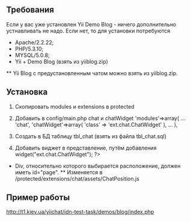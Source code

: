 ﻿<h2>Требования</h2>


Если у вас уже установлен Yii Demo Blog - ничего дополнительно устнавливать не надо.
Если нет, то для установки потребуются 

* Apache/2.2.22;
* PHP/5.3.10; 
* MYSQL/5.0.8;
* Yii + Demo Blog (взять из yiiblog.zip) 

** Yii Blog c предустановленным чатом можно взять из yiiblog.zip.



<h2>Установка</h2>


1. Скопировать modules и extensions в protected

2. Добавить в config/main.php chat и chatWidget
    'modules'=>array(
        ...
        'chat',
        'chatWidget'=>array(
            'class' => 'ext.chat.ChatWidget'
        ),
        ...
    ),

3. Создать в БД таблицу tbl_chat (взять из файла tbl_chat.sql)

4. Добавить виджет в представление, путём добавления <?php $this->widget("ext.chat.ChatWidget"); ?>
* Div, относительно которого выбирается расположение, должен иметь id="page". 
** Изменяется в /protected/extensions/chat/assets/ChatPosition.js



<h2>Пример работы</h2>


http://t1.kiev.ua/yiichat/idn-test-task/demos/blog/index.php


